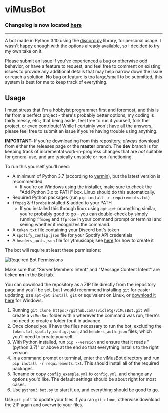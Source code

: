 # viMusBot

### Changelog is now located [here](https://github.com/svioletg/viMusBot/blob/master/changelog.md)

---

A bot made in Python 3.10 using the [discord.py](https://github.com/Rapptz/discord.py) library, for personal usage. I wasn't happy enough with the options already available, so I decided to try my own take on it.

Please submit an [issue](https://github.com/svioletg/viMusBot/issues/new) if you've experienced a bug or otherwise odd behavior, or have a feature to request, and feel free to comment on existing issues to provide any additional details that may help narrow down the issue or reach a solution. No bug or feature is too large/small to be submitted, this system is best for me to keep track of everything.

## Usage

I must stress that I'm a hobbyist programmer first and foremost, and this is far from a perfect project - there's probably better options, my coding is fairly messy, etc.; that being aside, feel free to run it yourself, fork the project, or even contribute! While I certainly won't have all the answers, please feel free to submit an issue if you're having trouble using anything.

**IMPORTANT:** If you're downloading from this repository, *always* download from either the releases page or the **master** branch. The **dev** branch is for keeping track of incremental work-in-progress changes that are *not* suitable for general use, and are typically unstable or non-functioning.

To run this yourself you'll need:
- A minimum of Python 3.7 (according to [vermin](https://pypi.org/project/vermin/)), but the latest version is recommended
    - If you're on Windows using the installer, make sure to check the "Add Python 3.x to PATH" box. Linux should do this automatically.
- Required Python packages (run `pip install -r requirements.txt`)
- `ffmpeg` & `ffprobe` installed & added to your PATH
    - If you installed this through linux using `apt-get` or anything similar, you're probably good to go - you can double-check by simply running `ffmpeg` and `ffprobe` in your command prompt or terminal and seeing whether it recognizes the command.
- A `token.txt` file containing your Discord bot's token
- A `spotify_config.json` file for your Spotify API credentials
- A `headers_auth.json` file for ytmusicapi; see [here](https://ytmusicapi.readthedocs.io/en/latest/setup.html) for how to create it

The bot will require at least these permissions:

![Required Bot Permissions](https://cdn.discordapp.com/attachments/327195739346173962/1039979708219129966/image.png)

Make sure that "Server Members Intent" and "Message Content Intent" are ticked **on** in the Bot tab.

You can download the repository as a ZIP file directly from the repository page and you'll be set, but I would recommend installing `git` for easier updating; use `apt-get install git` or equivalent on Linux, or [download it here](https://git-scm.com/download/win) for Windows.

1. Running `git clone https://github.com/svioletg/viMusBot.git` will create a `viMusBot` folder within wherever the command was run, there's no need to create a folder for it in advance.
2. Once cloned you'll have the files necessary to run the bot, excluding the `token.txt`, `spotify_config.json`, and `headers_auth.json` files, which you'll need to create yourself.
3. With Python installed, run `pip --version` and ensure that it reads "(python 3.7)" or above at the end so that everything installs to the right version.
4. In a command prompt or terminal, enter the viMusBot directory and run `pip install -r requirements.txt`. This should install all of the required packages.
5. Rename or copy `config_example.yml` to `config.yml`, and change any options you'd like. The default settings should be about right for most cases.
6. Use `python3 bot.py` to start it up, and everything should be good to go.

Use `git pull` to update your files if you ran `git clone`, otherwise download the ZIP again and overwrite your files.